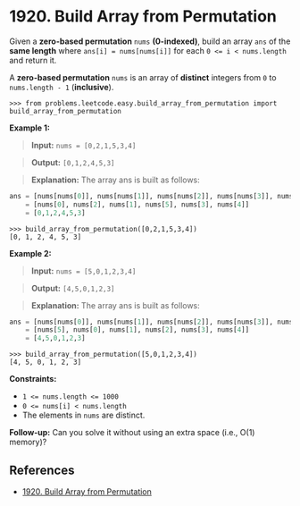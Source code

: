 # 1920. Build Array from Permutation

Given a **zero-based permutation** `nums` **(0-indexed)**,
build an array `ans` of the **same length**
where `ans[i] = nums[nums[i]]` for each `0 <= i < nums.length` and return it.

A **zero-based permutation** `nums` is an array of **distinct** integers from `0` to `nums.length - 1` (**inclusive**).

```pycon
>>> from problems.leetcode.easy.build_array_from_permutation import build_array_from_permutation

```

**Example 1:**

> **Input:** `nums = [0,2,1,5,3,4]`

> **Output:** `[0,1,2,4,5,3]`

> **Explanation:** The array ans is built as follows:

```python
ans = [nums[nums[0]], nums[nums[1]], nums[nums[2]], nums[nums[3]], nums[nums[4]], nums[nums[5]]]
    = [nums[0], nums[2], nums[1], nums[5], nums[3], nums[4]]
    = [0,1,2,4,5,3]
```

```pycon
>>> build_array_from_permutation([0,2,1,5,3,4])
[0, 1, 2, 4, 5, 3]

```

**Example 2:**

> **Input:** `nums = [5,0,1,2,3,4]`

> **Output:** `[4,5,0,1,2,3]`

> **Explanation:** The array ans is built as follows:

```python
ans = [nums[nums[0]], nums[nums[1]], nums[nums[2]], nums[nums[3]], nums[nums[4]], nums[nums[5]]]
    = [nums[5], nums[0], nums[1], nums[2], nums[3], nums[4]]
    = [4,5,0,1,2,3]
```

```pycon
>>> build_array_from_permutation([5,0,1,2,3,4])
[4, 5, 0, 1, 2, 3]

```

**Constraints:**

- `1 <= nums.length <= 1000`
- `0 <= nums[i] < nums.length`
- The elements in `nums` are distinct.

**Follow-up:** Can you solve it without using an extra space (i.e., O(1) memory)?

## References

- [1920. Build Array from Permutation](https://leetcode.com/problems/build-array-from-permutation)
